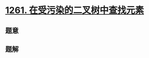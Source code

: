 # [1261. 在受污染的二叉树中查找元素](https://leetcode.cn/problems/find-elements-in-a-contaminated-binary-tree/) 

## 题意



## 题解



```c++

```



```python3

```

